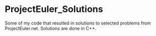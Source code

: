 # ProjectEuler_Solutions
Some of my code that resulted in solutions to selected problems from ProjectEuler.net.  Solutions are done in C++.
